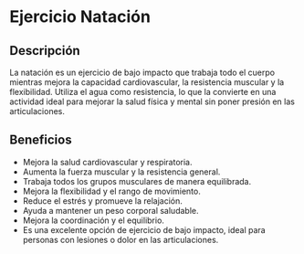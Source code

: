 # Ejercicio Natación

## Descripción
La natación es un ejercicio de bajo impacto que trabaja todo el cuerpo mientras mejora la capacidad cardiovascular, la resistencia muscular y la flexibilidad. Utiliza el agua como resistencia, lo que la convierte en una actividad ideal para mejorar la salud física y mental sin poner presión en las articulaciones.

## Beneficios
- Mejora la salud cardiovascular y respiratoria.
- Aumenta la fuerza muscular y la resistencia general.
- Trabaja todos los grupos musculares de manera equilibrada.
- Mejora la flexibilidad y el rango de movimiento.
- Reduce el estrés y promueve la relajación.
- Ayuda a mantener un peso corporal saludable.
- Mejora la coordinación y el equilibrio.
- Es una excelente opción de ejercicio de bajo impacto, ideal para personas con lesiones o dolor en las articulaciones.
